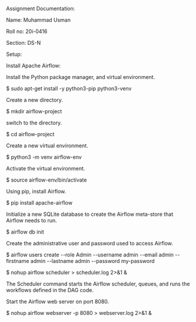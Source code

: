 Assignment Documentation:

Name: Muhammad Usman

Roll no: 20i-0416

Section: DS-N


Setup:

Install Apache Airflow:

Install the Python package manager, and virtual environment.

$ sudo apt-get install -y python3-pip python3-venv

Create a new directory.

 $ mkdir airflow-project

switch to the directory.

 $ cd airflow-project

Create a new virtual environment.

 $ python3 -m venv airflow-env

Activate the virtual environment.

 $ source airflow-env/bin/activate


Using pip, install Airflow.

 $ pip install apache-airflow

Initialize a new SQLite database to create the Airflow meta-store that Airflow needs to run.

 $ airflow db init

Create the administrative user and password used to access Airflow.

 $ airflow users create --role Admin --username admin --email admin --firstname admin --lastname admin --password my-password

 $ nohup airflow scheduler > scheduler.log 2>&1 &

The Scheduler command starts the Airflow scheduler, queues, and runs the workflows defined in the DAG code.

Start the Airflow web server on port 8080.

$ nohup airflow webserver -p 8080 > webserver.log 2>&1 &




